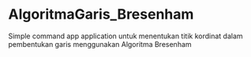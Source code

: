# AlgoritmaGaris_Bresenham
Simple command app application untuk menentukan titik kordinat dalam pembentukan garis menggunakan Algoritma Bresenham
